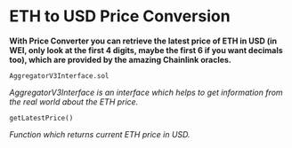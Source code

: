 # ETH to USD Price Conversion

**With Price Converter you can retrieve the latest price of ETH in USD (in WEI, only look at the first 4 digits, maybe the first 6 if you want decimals too), which are provided by the amazing Chainlink oracles.**

```
AggregatorV3Interface.sol
```
*AggregatorV3Interface is an interface which helps to get information from the real world about the ETH price.*

```
getLatestPrice()
```
*Function which returns current ETH price in USD.*
